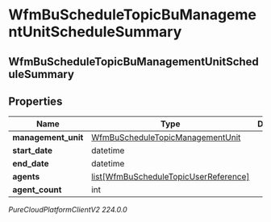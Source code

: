 # WfmBuScheduleTopicBuManagementUnitScheduleSummary

## WfmBuScheduleTopicBuManagementUnitScheduleSummary

## Properties

|Name | Type | Description | Notes|
|------------ | ------------- | ------------- | -------------|
| **management_unit** | [WfmBuScheduleTopicManagementUnit](WfmBuScheduleTopicManagementUnit) |  | [optional] |
| **start_date** | datetime |  | [optional] |
| **end_date** | datetime |  | [optional] |
| **agents** | [list[WfmBuScheduleTopicUserReference]](WfmBuScheduleTopicUserReference) |  | [optional] |
| **agent_count** | int |  | [optional] |



_PureCloudPlatformClientV2 224.0.0_
